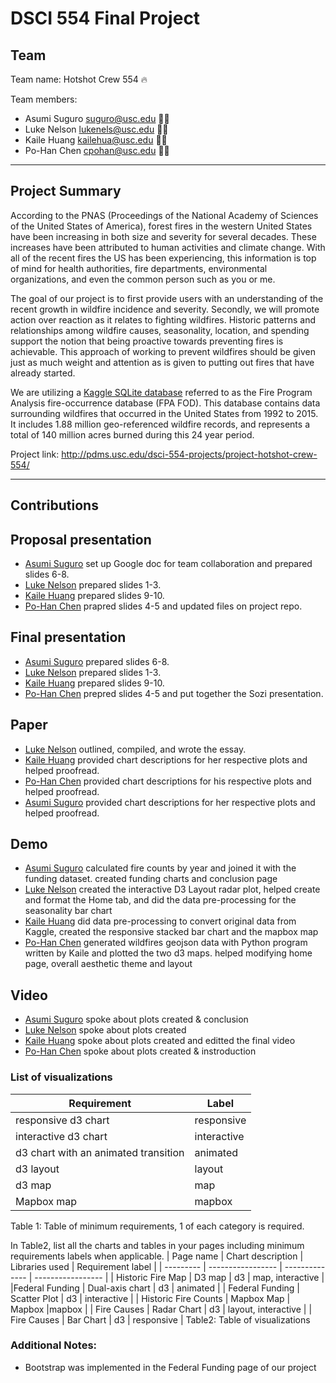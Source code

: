 # DSCI 554 Final Project

## Team

Team name: Hotshot Crew 554 :fire:

Team members:

- Asumi Suguro <suguro@usc.edu>  :woman_firefighter:
- Luke Nelson <lukenels@usc.edu> :firefighter:
- Kaile Huang <kailehua@usc.edu> :woman_firefighter:
- Po-Han Chen <cpohan@usc.edu> :firefighter:

---

## Project Summary

According to the PNAS (Proceedings of the National Academy of Sciences of the United States of America), forest fires in the western United States have been increasing in both size and severity for several decades. These increases have been attributed to human activities and climate change. With all of the recent fires the US has been experiencing, this information is top of mind for health authorities, fire departments, environmental organizations, and even the common person such as you or me.

The goal of our project is to first provide users with an understanding of the recent growth in wildfire incidence and severity. Secondly, we will promote action over reaction as it relates to fighting wildfires. Historic patterns and relationships among wildfire causes, seasonality, location, and spending support the notion that being proactive towards preventing fires is achievable. This approach of working to prevent wildfires should be given just as much weight and attention as is given to putting out fires that have already started.

We are utilizing a [Kaggle SQLite database](https://www.kaggle.com/rtatman/188-million-us-wildfires "1.88 Million US Wildfires") referred to as the Fire Program Analysis fire-occurrence database (FPA FOD). This database contains data surrounding wildfires that occurred in the United States from 1992 to 2015. It includes 1.88 million geo-referenced wildfire records, and represents a total of 140 million acres burned during this 24 year period.

Project link: http://pdms.usc.edu/dsci-554-projects/project-hotshot-crew-554/

---

## Contributions

## Proposal presentation

- [Asumi Suguro](mailto:suguro@usc.edu) set up Google doc for team collaboration and prepared slides 6-8.
- [Luke Nelson](mailto:lukenels@usc.edu) prepared slides 1-3.
- [Kaile Huang](mailto:kailehua@usc.edu) prepared slides 9-10.
- [Po-Han Chen](mailto:cpohan@usc.edu) prapred slides 4-5 and updated files on project repo.

## Final presentation

- [Asumi Suguro](mailto:suguro@usc.edu) prepared slides 6-8.
- [Luke Nelson](mailto:lukenels@usc.edu) prepared slides 1-3.
- [Kaile Huang](mailto:kailehua@usc.edu) prepared slides 9-10.
- [Po-Han Chen](mailto:cpohan@usc.edu) prepred slides 4-5 and put together the Sozi presentation.

## Paper

- [Luke Nelson](mailto:lukenels@usc.edu) outlined, compiled, and wrote the essay.
- [Kaile Huang](mailto:kailehua@usc.edu) provided chart descriptions for her respective plots and helped proofread.
- [Po-Han Chen](mailto:cpohan@usc.edu) provided chart descriptions for his respective plots and helped proofread.
- [Asumi Suguro](mailto:suguro@usc.edu) provided chart descriptions for her respective plots and helped proofread.

## Demo

- [Asumi Suguro](mailto:suguro@usc.edu) calculated fire counts by year and joined it with the funding dataset. created funding charts and conclusion page
- [Luke Nelson](mailto:lukenels@usc.edu) created the interactive D3 Layout radar plot, helped create and format the Home tab, and did the data pre-processing for the seasonality bar chart
- [Kaile Huang](mailto:kailehua@usc.edu) did data pre-processing to convert original data from Kaggle, created the responsive stacked bar chart and the mapbox map
- [Po-Han Chen](mailto:cpohan@usc.edu) generated wildfires geojson data with Python program written by Kaile and plotted the two d3 maps. helped modifying home page, overall aesthetic theme 
and layout
## Video

- [Asumi Suguro](mailto:suguro@usc.edu) spoke about plots created & conclusion
- [Luke Nelson](mailto:lukenels@usc.edu) spoke about plots created
- [Kaile Huang](mailto:kailehua@usc.edu) spoke about plots created and editted the final video
- [Po-Han Chen](mailto:cpohan@usc.edu) spoke about plots created & instroduction

### List of visualizations
| Requirement                            | Label        |
| -------------------------------------- | ------------ |
| responsive d3 chart                    | responsive   |
| interactive d3 chart                   | interactive  |
| d3 chart with an animated transition   | animated     |
| d3 layout                              | layout       |
| d3 map                                 | map          |
| Mapbox map                             | mapbox       |
Table 1: Table of minimum requirements, 1 of each category is required.

In Table2, list all the charts and tables in your pages including minimum requirements labels when applicable.
| Page name | Chart description | Libraries used | Requirement label |
| --------- | ----------------- | -------------- | ----------------- |
| Historic Fire Map | D3 map  | d3 | map, interactive   |
|Federal Funding  |  Dual-axis chart  |  d3  |   animated      |
|  Federal Funding  |    Scatter Plot  |    d3    |   interactive     |
|  Historic Fire Counts    | Mapbox Map   |   Mapbox |mapbox     |
|  Fire Causes |    Radar Chart   |     d3 |  layout, interactive   |
| Fire Causes |  Bar Chart     |    d3  |    responsive   |
Table2: Table of visualizations

### Additional Notes:
* Bootstrap was implemented in the Federal Funding page of our project
